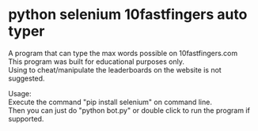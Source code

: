 # python selenium 10fastfingers auto typer
 A program that can type the max words possible on 10fastfingers.com  
This program was built for educational purposes only.  
Using to cheat/manipulate the leaderboards on the website is not suggested.  

Usage:  
Execute the command "pip install selenium" on command line.  
Then you can just do "python bot.py" or double click to run the program if supported.  
